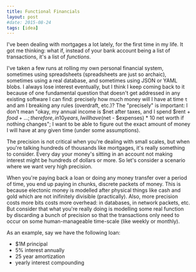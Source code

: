 ```yaml
---
title: Functional Financials
layout: post
#date: 2015-08-24
tags: [idea]
---
```

I've been dealing with mortgages a lot lately, for the first time in my life. It got me thinking: what if, instead of your bank account being a list of transactions, it's a list of _functions_.

I've taken a few runs at rolling my own personal financial system, sometimes using spreadsheets (spreadsheets are just so archaic), sometimes using a real database, and sometimes using JSON or YAML blobs. I always lose interest eventually, but I think I keep coming back to it because of one fundamental question that doesn't get addressed in any existing software I can find: precisely how much money will I have at time `t` and am I breaking any rules (overdraft, etc.)? The "precisely" is important: I don't mean "okay, my annual income is $net after taxes, and I spend $rent + $food + ...; therefore, in 10 years, I will have ($net - $expenses) * 10 net worth if nothing changes"; I want to be able to figure out the exact amount of money I will have at any given time (under some assumptions).

The precision is not critical when you're dealing with small scales, but when you're talking hundreds of thousands like mortgages, it's really something to consider. Every day your money's sitting in an account not making interest might be hundreds of dollars or more. So let's consider a scenario where we want very high precision.

When you're paying back a loan or doing any money transfer over a period of time, you end up paying in chunks, discrete packets of money. This is because electonic money is modelled after physical things like cash and gold which are not inifinitely divisible (practically). Also, more precision costs more bits costs more overhead: in databases, in network packets, etc. But consider that what you're really doing is modelling some real function by discarding a bunch of precision so that the transactions only need to occur on some human-manageable time-scale (like weekly or monthly).

As an example, say we have the following loan:

- $1M principal
- 5% interest annually
- 25 year amortization
- yearly interest compounding



